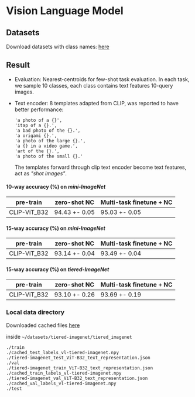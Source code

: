 # Vision Language Model

## Datasets
Download datasets with class names: [here](https://lyy.mpi-inf.mpg.de/mtl/download/Lmzjm9tX.html)

## Result
* Evaluation: Nearest-centroids for few-shot task evaluation. In each task, we sample 10 classes, each class contains text features 10-query images.
* Text encoder: 8 templates adapted from CLIP, was reported to have better performance:
  ```
  'a photo of a {}',
  'itap of a {}.',
  'a bad photo of the {}.',
  'a origami {}.',
  'a photo of the large {}.',
  'a {} in a video game.',
  'art of the {}.',
  'a photo of the small {}.'
  ```

  The templates forward through clip text encoder become text features, act as _"shot images"_.

#### 10-way accuracy (%) on *mini-ImageNet*
| pre-train  | zero-shot NC     | Multi-task finetune + NC |
|------------|------------------|--------------------------|
|CLIP-ViT_B32| 94.43 +- 0.05    |  95.03 +- 0.05           |


#### 15-way accuracy (%) on *mini-ImageNet*
| pre-train  | zero-shot NC     | Multi-task finetune + NC |
|------------|------------------|--------------------------|
|CLIP-ViT_B32| 93.14 +- 0.04    |  93.49 +- 0.04           |

#### 15-way accuracy (%) on *tiered-ImageNet*
| pre-train  | zero-shot NC     | Multi-task finetune + NC |
|------------|------------------|--------------------------|
|CLIP-ViT_B32| 93.10 +- 0.26    |  93.69 +- 0.19           |

### Local data directory
Downloaded cached files [here](https://drive.google.com/file/d/1PSpCTF6U6bzOqWp0jF4XhhhybIpc3di8/view?usp=sharing)

inside `~/datasets/tiered-imagenet/tiered_imagenet`
```
./train
./cached_test_labels_vl-tiered-imagenet.npy
./tiered-imagenet_test_ViT-B32_text_representation.json
./val
./tiered-imagenet_train_ViT-B32_text_representation.json
./cached_train_labels_vl-tiered-imagenet.npy
./tiered-imagenet_val_ViT-B32_text_representation.json
./cached_val_labels_vl-tiered-imagenet.npy
./test

```

